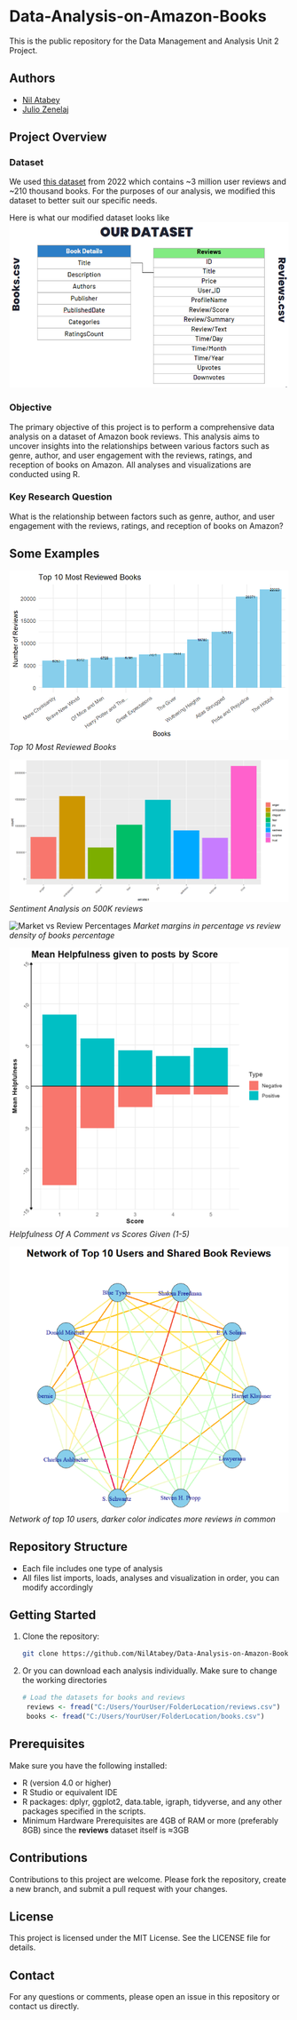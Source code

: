 # Data-Analysis-on-Amazon-Books

This is the public repository for the Data Management and Analysis Unit 2 Project.

## Authors

- [Nil Atabey](https://github.com/NilAtabey)
- [Julio Zenelaj](https://github.com/juve-938383)

## Project Overview

### Dataset
We used [this dataset](https://www.kaggle.com/datasets/mohamedbakhet/amazon-books-reviews/data) from 2022 which contains ~3 million user reviews and ~210 thousand books. For the purposes of our analysis, we modified this dataset to better suit our specific needs.

Here is what our modified dataset looks like
![Modified Dataset](dataset.png)

### Objective
The primary objective of this project is to perform a comprehensive data analysis on a dataset of Amazon book reviews. This analysis aims to uncover insights into the relationships between various factors such as genre, author, and user engagement with the reviews, ratings, and reception of books on Amazon. All analyses and visualizations are conducted using R.

### Key Research Question
What is the relationship between factors such as genre, author, and user engagement with the reviews, ratings, and reception of books on Amazon?

## Some Examples

![Top 10 Most Reviewed Books](Results/top10mostreviewedbooks.png)
*Top 10 Most Reviewed Books*

![Sentiment Analysis](Results/Sentiment%20Analysis/SA%20500K.png)
*Sentiment Analysis on 500K reviews*

![Market vs Review Percentages](Results/Market%20vs%20Review%20Percentage/marketvsreviewpercent.png)
*Market margins in percentage vs review density of books percentage*

![Mean Helpfulness vs Score](Results/HelpfulnessByScore.png)
*Helpfulness Of A Comment vs Scores Given (1-5)*

![Network of Top 10 Users](Results/Network/networkoftop10users.png)
*Network of top 10 users, darker color indicates more reviews in common*

## Repository Structure

- Each file includes one type of analysis
- All files list imports, loads, analyses and visualization in order, you can modify accordingly

## Getting Started

1. Clone the repository:
   ```bash
   git clone https://github.com/NilAtabey/Data-Analysis-on-Amazon-Books.git
2. Or you can download each analysis individually. Make sure to change the working directories
   ```R
   # Load the datasets for books and reviews
    reviews <- fread("C:/Users/YourUser/FolderLocation/reviews.csv")
    books <- fread("C:/Users/YourUser/FolderLocation/books.csv")

## Prerequisites

Make sure you have the following installed:
- R (version 4.0 or higher)
- R Studio or equivalent IDE
- R packages: dplyr, ggplot2, data.table, igraph, tidyverse, and any other packages specified in the scripts.
- Minimum Hardware Prerequisites are 4GB of RAM or more (preferably 8GB) since the **reviews** dataset itself is ≈3GB

## Contributions

Contributions to this project are welcome. Please fork the repository, create a new branch, and submit a pull request with your changes.

## License

This project is licensed under the MIT License. See the LICENSE file for details.

## Contact

For any questions or comments, please open an issue in this repository or contact us directly.
